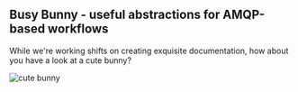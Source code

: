 Busy Bunny - useful abstractions for AMQP-based workflows
---

While we're working shifts on creating exquisite documentation, how about you have a look at a cute bunny?

![cute bunny](http://orig02.deviantart.net/bd05/f/2007/228/4/f/cute_bunny_by_hopelesslyaromantic.jpg)
